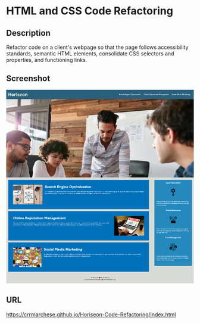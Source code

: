# HTML and CSS Code Refactoring

## Description 

Refactor code on a client's webpage so that the page follows accessibility standards, semantic HTML elements, consolidate CSS selectors and properties, and functioning links.

## Screenshot

![Horiseon Home page](./assets/images/screenshot.png)

## URL

https://crrmarchese.github.io/Horiseon-Code-Refactoring/index.html